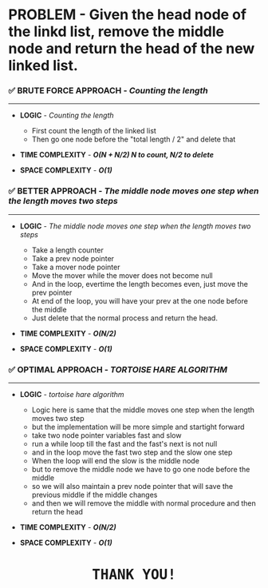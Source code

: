 # PROBLEM - Given the head node of the linkd list, remove the middle node and return the head of the new linked list.


### ✅ BRUTE FORCE APPROACH - *Counting the length*
---------------------------------------------
- **LOGIC** - *Counting the length*
    - First count the length of the linked list
    - Then go one node before the "total length / 2" and delete that

- **TIME COMPLEXITY** - ***O(N + N/2) N to count, N/2 to delete***
- **SPACE COMPLEXITY** - ***O(1)***

### ✅ BETTER APPROACH - *The middle node moves one step when the length moves two steps*
---------------------------------------------------------------
- **LOGIC** - *The middle node moves one step when the length moves two steps*
    - Take a length counter
    - Take a prev node pointer
    - Take a mover node pointer
    - Move the mover while the mover does not become null
    - And in the loop, evertime the length becomes even, just move the prev pointer
    - At end of the loop, you will have your prev at the one node before the middle
    - Just delete that the normal process and return the head.

- **TIME COMPLEXITY** - ***O(N/2)***
- **SPACE COMPLEXITY** - ***O(1)***

### ✅ OPTIMAL APPROACH - *TORTOISE HARE ALGORITHM*
---------------------------------------------------------------
- **LOGIC** - *tortoise hare algorithm*
    - Logic here is same that the middle moves one step when the length moves two step
    - but the implementation will be more simple and startight forward
    - take two node pointer variables fast and slow
    - run a while loop till the fast and the fast's next is not null
    - and in the loop move the fast two step and the slow one step
    - When the loop will end the slow is the middle node
    - but to remove the middle node we have to go one node before the middle
    - so we will also maintain a prev node pointer that will save the previous middle if the middle changes
    - and then we will remove the middle with normal procedure and then return the head

- **TIME COMPLEXITY** - ***O(N/2)***
- **SPACE COMPLEXITY** - ***O(1)***

<div style="display: flexbox; text-align: center; font-family: monospace;">
    <h1>THANK YOU!</h1>
</div>